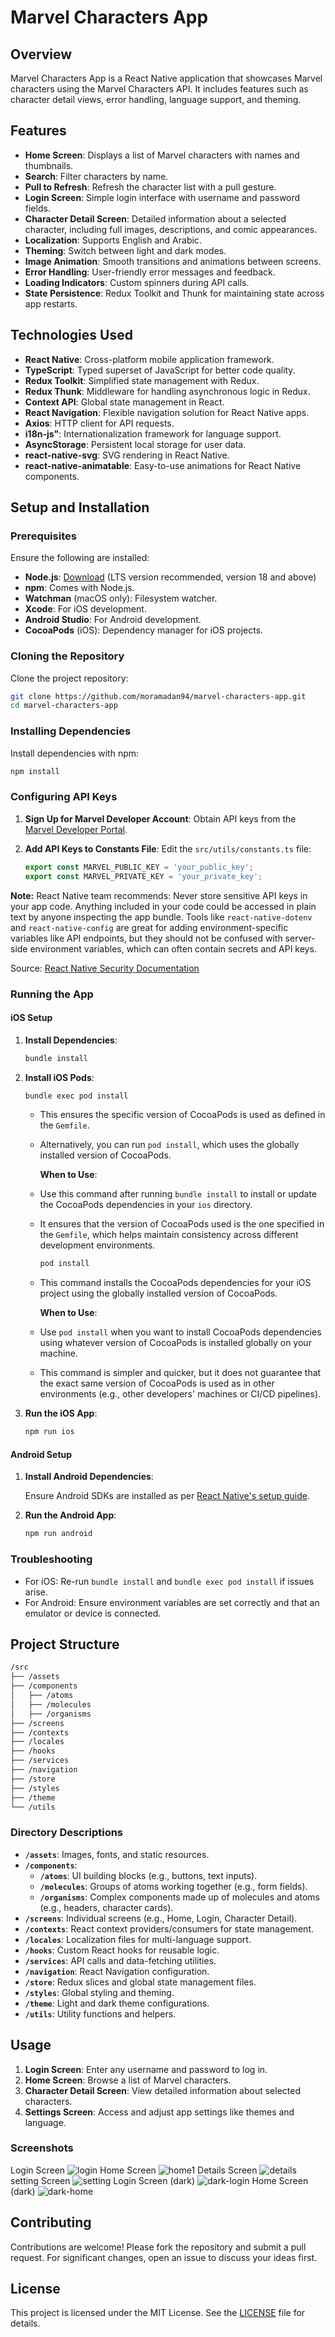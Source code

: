 # Marvel Characters App

## Overview

Marvel Characters App is a React Native application that showcases Marvel characters using the Marvel Characters API. It includes features such as character detail views, error handling, language support, and theming.

## Features

- **Home Screen**: Displays a list of Marvel characters with names and thumbnails.
- **Search**: Filter characters by name.
- **Pull to Refresh**: Refresh the character list with a pull gesture.
- **Login Screen**: Simple login interface with username and password fields.
- **Character Detail Screen**: Detailed information about a selected character, including full images, descriptions, and comic appearances.
- **Localization**: Supports English and Arabic.
- **Theming**: Switch between light and dark modes.
- **Image Animation**: Smooth transitions and animations between screens.
- **Error Handling**: User-friendly error messages and feedback.
- **Loading Indicators**: Custom spinners during API calls.
- **State Persistence**: Redux Toolkit and Thunk for maintaining state across app restarts.

## Technologies Used

- **React Native**: Cross-platform mobile application framework.
- **TypeScript**: Typed superset of JavaScript for better code quality.
- **Redux Toolkit**: Simplified state management with Redux.
- **Redux Thunk**: Middleware for handling asynchronous logic in Redux.
- **Context API**: Global state management in React.
- **React Navigation**: Flexible navigation solution for React Native apps.
- **Axios**: HTTP client for API requests.
- **i18n-js"**: Internationalization framework for language support.
- **AsyncStorage**: Persistent local storage for user data.
- **react-native-svg**: SVG rendering in React Native.
- **react-native-animatable**: Easy-to-use animations for React Native components.

## Setup and Installation

### Prerequisites

Ensure the following are installed:
- **Node.js**: [Download](https://nodejs.org/en/) (LTS version recommended, version 18 and above)
- **npm**: Comes with Node.js.
- **Watchman** (macOS only): Filesystem watcher.
- **Xcode**: For iOS development.
- **Android Studio**: For Android development.
- **CocoaPods** (iOS): Dependency manager for iOS projects.

### Cloning the Repository

Clone the project repository:

```bash
git clone https://github.com/moramadan94/marvel-characters-app.git
cd marvel-characters-app
```

### Installing Dependencies

Install dependencies with npm:

```bash
npm install
```

### Configuring API Keys

1. **Sign Up for Marvel Developer Account**: Obtain API keys from the [Marvel Developer Portal](https://developer.marvel.com/).

2. **Add API Keys to Constants File**: Edit the `src/utils/constants.ts` file:

   ```typescript
   export const MARVEL_PUBLIC_KEY = 'your_public_key';
   export const MARVEL_PRIVATE_KEY = 'your_private_key';
   ```

**Note:** React Native team recommends:
Never store sensitive API keys in your app code. Anything included in your code could be accessed in plain text by anyone inspecting the app bundle. Tools like `react-native-dotenv` and `react-native-config` are great for adding environment-specific variables like API endpoints, but they should not be confused with server-side environment variables, which can often contain secrets and API keys.

Source: [React Native Security Documentation](https://reactnative.dev/docs/security#storing-sensitive-info)

### Running the App

#### iOS Setup

1. **Install Dependencies**:

   ```bash
   bundle install
   ```

2. **Install iOS Pods**:

   ```bash
   bundle exec pod install
   ```

   - This ensures the specific version of CocoaPods is used as defined in the `Gemfile`.
   - Alternatively, you can run `pod install`, which uses the globally installed version of CocoaPods.

     **When to Use**:

   - Use this command after running `bundle install` to install or update the CocoaPods dependencies in your `ios` directory.
   - It ensures that the version of CocoaPods used is the one specified in the `Gemfile`, which helps maintain consistency across different development environments.

     ```bash
     pod install
     ```

   - This command installs the CocoaPods dependencies for your iOS project using the globally installed version of CocoaPods.

     **When to Use**:

   - Use `pod install` when you want to install CocoaPods dependencies using whatever version of CocoaPods is installed globally on your machine.
   - This command is simpler and quicker, but it does not guarantee that the exact same version of CocoaPods is used as in other environments (e.g., other developers' machines or CI/CD pipelines).

3. **Run the iOS App**:

   ```bash
   npm run ios
   ```

#### Android Setup

1. **Install Android Dependencies**:

   Ensure Android SDKs are installed as per [React Native's setup guide](https://reactnative.dev/docs/environment-setup).

2. **Run the Android App**:

   ```bash
   npm run android
   ```

### Troubleshooting

- For iOS: Re-run `bundle install` and `bundle exec pod install` if issues arise.
- For Android: Ensure environment variables are set correctly and that an emulator or device is connected.

## Project Structure

```bash
/src
├── /assets
├── /components
│   ├── /atoms
│   ├── /molecules
│   ├── /organisms
├── /screens
├── /contexts
├── /locales
├── /hooks
├── /services
├── /navigation
├── /store
├── /styles
├── /theme
└── /utils
```

### Directory Descriptions

- **`/assets`**: Images, fonts, and static resources.
- **`/components`**:
  - **`/atoms`**: UI building blocks (e.g., buttons, text inputs).
  - **`/molecules`**: Groups of atoms working together (e.g., form fields).
  - **`/organisms`**: Complex components made up of molecules and atoms (e.g., headers, character cards).
- **`/screens`**: Individual screens (e.g., Home, Login, Character Detail).
- **`/contexts`**: React context providers/consumers for state management.
- **`/locales`**: Localization files for multi-language support.
- **`/hooks`**: Custom React hooks for reusable logic.
- **`/services`**: API calls and data-fetching utilities.
- **`/navigation`**: React Navigation configuration.
- **`/store`**: Redux slices and global state management files.
- **`/styles`**: Global styling and theming.
- **`/theme`**: Light and dark theme configurations.
- **`/utils`**: Utility functions and helpers.

## Usage

1. **Login Screen**: Enter any username and password to log in.
2. **Home Screen**: Browse a list of Marvel characters.
3. **Character Detail Screen**: View detailed information about selected characters.
4. **Settings Screen**: Access and adjust app settings like themes and language.

### Screenshots
Login Screen
![login](https://github.com/user-attachments/assets/97b980bb-cb17-4866-9431-a7f6ceb39ea2) 
Home Screen
![home1](https://github.com/user-attachments/assets/fd1331ca-8c66-4b53-a8d8-d9c8928137a9)
Details Screen
![details](https://github.com/user-attachments/assets/0fbb0184-6852-49ab-8c1d-3fe8c66e55ed)
setting Screen
![setting](https://github.com/user-attachments/assets/78cc51a4-193c-43c1-9886-bf3bb4ee62a1)
Login Screen (dark)
![dark-login](https://github.com/user-attachments/assets/61c517d4-dc45-4676-914b-a0d7f3cf738d)
Home Screen (dark)
![dark-home](https://github.com/user-attachments/assets/454dbaf6-ef71-4efb-b28b-14f84301e934)


## Contributing

Contributions are welcome! Please fork the repository and submit a pull request. For significant changes, open an issue to discuss your ideas first.

## License

This project is licensed under the MIT License. See the [LICENSE](LICENSE) file for details.
